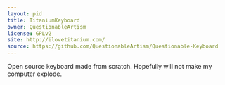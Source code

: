 ```yaml
---
layout: pid
title: TitaniumKeyboard
owner: QuestionableArtism
license: GPLv2
site: http://ilovetitanium.com/
source: https://github.com/QuestionableArtism/Questionable-Keyboard
---
```

Open source keyboard made from scratch.  Hopefully will not make my computer explode.